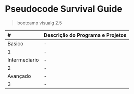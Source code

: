 # Pseudocode Survival Guide
> bootcamp visualg 2.5

| # |Descrição do Programa e Projetos|
|:---|:---|
|Basico| - |
|  1   | - |
|Intermediario| - |
|  2  | - |
|Avançado| - |
|  3  | - |
